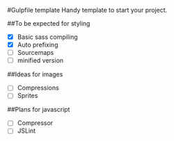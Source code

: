 #Gulpfile template
Handy template to start your project.

##To be expected for styling
- [x] Basic sass compiling
- [x] Auto prefixing
- [ ] Sourcemaps
- [ ] minified version

##Ideas for images
- [ ] Compressions
- [ ] Sprites

##Plans for javascript
- [ ] Compressor
- [ ] JSLint
